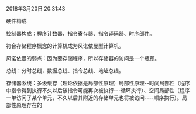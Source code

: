 2018年3月20日 20:31:43

硬件构成

控制器构成：程序计数器、指令寄存器、指令译码器、时序部件。

符合存储程序概念的计算机成为风诺依曼型计算机。

风诺依曼的弱点：因为要存储程序，所以存储器的访问是一个瓶颈。

总线：分时总线，数据总线、指令总线、地址总线。

存储器系统：多级缓存（理论依据是局部性原理）局部性原理--时间局部性（程序中指令得到执行不久以后该指令可能再次被执行---循环执行）、空间局部性（程序一单访问了某个单元，不久以后其附近的存储单元也将被访问----顺序执行）。局部性原理存在的

